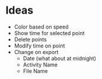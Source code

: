 # Ideas

* Color based on speed
* Show time for selected point
* Delete points
* Modify time on point
* Change on export
  * Date (what about at midnight)
  * Activity Name
  * File Name
